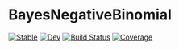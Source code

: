 # BayesNegativeBinomial

[![Stable](https://img.shields.io/badge/docs-stable-blue.svg)](https://igutierrezm.github.io/BayesNegativeBinomial.jl/stable)
[![Dev](https://img.shields.io/badge/docs-dev-blue.svg)](https://igutierrezm.github.io/BayesNegativeBinomial.jl/dev)
[![Build Status](https://github.com/igutierrezm/BayesNegativeBinomial.jl/workflows/CI/badge.svg)](https://github.com/igutierrezm/BayesNegativeBinomial.jl/actions)
[![Coverage](https://codecov.io/gh/igutierrezm/BayesNegativeBinomial.jl/branch/master/graph/badge.svg)](https://codecov.io/gh/igutierrezm/BayesNegativeBinomial.jl)
